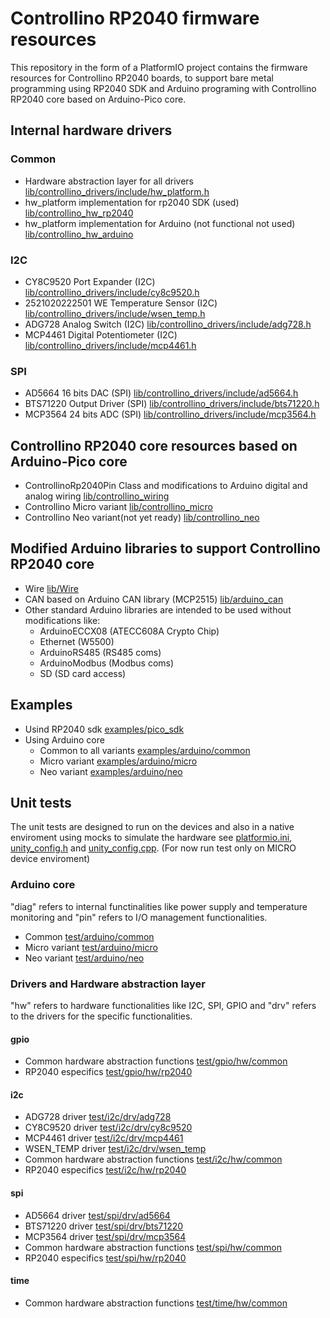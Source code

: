 # Controllino RP2040 firmware resources

This repository in the form of a PlatformIO project contains the firmware resources for Controllino RP2040 boards, to support bare metal programming using RP2040 SDK and Arduino programing with Controllino RP2040 core based on Arduino-Pico core.

## Internal hardware drivers

### Common

- Hardware abstraction layer for all drivers [lib/controllino_drivers/include/hw_platform.h](lib/controllino_drivers/include/hw_platform.h)
- hw_platform implementation for rp2040 SDK (used) [lib/controllino_hw_rp2040](lib/controllino_hw_rp2040)
- hw_platform implementation for Arduino (not functional not used) [lib/controllino_hw_arduino](lib/controllino_hw_arduino)

### I2C

- CY8C9520 Port Expander (I2C) [lib/controllino_drivers/include/cy8c9520.h](lib/controllino_drivers/include/cy8c9520.h)
- 2521020222501 WE Temperature Sensor (I2C) [lib/controllino_drivers/include/wsen_temp.h](lib/controllino_drivers/include/wsen_temp.h)
- ADG728 Analog Switch (I2C) [lib/controllino_drivers/include/adg728.h](lib/controllino_drivers/include/adg728.h)
- MCP4461 Digital Potentiometer (I2C) [lib/controllino_drivers/include/mcp4461.h](lib/controllino_drivers/include/mcp4461.h)

### SPI

- AD5664 16 bits DAC (SPI) [lib/controllino_drivers/include/ad5664.h](lib/controllino_drivers/include/ad5664.h)
- BTS71220 Output Driver (SPI) [lib/controllino_drivers/include/bts71220.h](lib/controllino_drivers/include/bts71220.h)
- MCP3564 24 bits ADC (SPI) [lib/controllino_drivers/include/mcp3564.h](lib/controllino_drivers/include/mcp3564.h)

## Controllino RP2040 core resources based on Arduino-Pico core

- ControllinoRp2040Pin Class and modifications to Arduino digital and analog wiring [lib/controllino_wiring](lib/controllino_wiring)
- Controllino Micro variant [lib/controllino_micro](lib/controllino_micro)
- Controllino Neo variant(not yet ready) [lib/controllino_neo](lib/controllino_neo)

## Modified Arduino libraries to support Controllino RP2040 core

- Wire [lib/Wire](lib/Wire)
- CAN based on Arduino CAN library (MCP2515) [lib/arduino_can](lib/arduino_can)
- Other standard Arduino libraries are intended to be used without modifications like:
  - ArduinoECCX08 (ATECC608A Crypto Chip)
  - Ethernet (W5500)
  - ArduinoRS485 (RS485 coms)
  - ArduinoModbus (Modbus coms)
  - SD (SD card access)

## Examples

- Usind RP2040 sdk [examples/pico_sdk](examples/pico_sdk)
- Using Arduino core
  - Common to all variants [examples/arduino/common](examples/arduino/common)
  - Micro variant [examples/arduino/micro](examples/arduino/micro)
  - Neo variant [examples/arduino/neo](examples/arduino/neo)

## Unit tests

The unit tests are designed to run on the devices and also in a native enviroment using mocks to simulate the hardware see [platformio.ini](platformio.ini), [unity_config.h](test/unity_config.h) and [unity_config.cpp](test/unity_config.cpp). (For now run test only on MICRO device enviroment)

### Arduino core

"diag" refers to internal functinalities like power supply and temperature monitoring and "pin" refers to I/O management functionalities.

- Common [test/arduino/common](test/arduino/common)
- Micro variant [test/arduino/micro](test/arduino/micro)
- Neo variant [test/arduino/neo](test/arduino/neo)

### Drivers and Hardware abstraction layer

"hw" refers to hardware functionalities like I2C, SPI, GPIO and "drv" refers to the drivers for the specific functionalities.

#### gpio

- Common hardware abstraction functions [test/gpio/hw/common](test/gpio/hw/common)
- RP2040 especifics [test/gpio/hw/rp2040](test/gpio/hw/rp2040)

#### i2c

- ADG728 driver [test/i2c/drv/adg728](test/i2c/drv/adg728)
- CY8C9520 driver [test/i2c/drv/cy8c9520](test/i2c/drv/cy8c9520)
- MCP4461 driver [test/i2c/drv/mcp4461](test/i2c/drv/mcp4461)
- WSEN_TEMP driver [test/i2c/drv/wsen_temp](test/i2c/drv/wsen_temp)
- Common hardware abstraction functions [test/i2c/hw/common](test/i2c/hw/common)
- RP2040 especifics [test/i2c/hw/rp2040](test/i2c/hw/rp2040)

#### spi

- AD5664 driver [test/spi/drv/ad5664](test/spi/drv/ad5664)
- BTS71220 driver [test/spi/drv/bts71220](test/spi/drv/bts71220)
- MCP3564 driver [test/spi/drv/mcp3564](test/spi/drv/mcp3564)
- Common hardware abstraction functions [test/spi/hw/common](test/spi/hw/common)
- RP2040 especifics [test/spi/hw/rp2040](test/spi/hw/rp2040)

#### time

- Common hardware abstraction functions [test/time/hw/common](test/time/hw/common)
